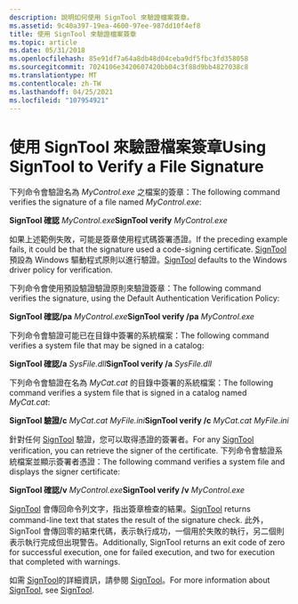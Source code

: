 ```yaml
---
description: 說明如何使用 SignTool 來驗證檔案簽章。
ms.assetid: 9c40a397-19ea-4600-97ee-987dd10f4ef8
title: 使用 SignTool 來驗證檔案簽章
ms.topic: article
ms.date: 05/31/2018
ms.openlocfilehash: 85e91df7a64a8db48d04ceba9df5fbc3fd358058
ms.sourcegitcommit: 7024106e3420607420bb04c3f88d9bb4827038c8
ms.translationtype: MT
ms.contentlocale: zh-TW
ms.lasthandoff: 04/25/2021
ms.locfileid: "107954921"
---
```

# <a name="using-signtool-to-verify-a-file-signature"></a><span data-ttu-id="44514-103">使用 SignTool 來驗證檔案簽章</span><span class="sxs-lookup"><span data-stu-id="44514-103">Using SignTool to Verify a File Signature</span></span>

<span data-ttu-id="44514-104">下列命令會驗證名為 *MyControl.exe* 之檔案的簽章：</span><span class="sxs-lookup"><span data-stu-id="44514-104">The following command verifies the signature of a file named *MyControl.exe*:</span></span>

<span data-ttu-id="44514-105">**SignTool 確認** *MyControl.exe*</span><span class="sxs-lookup"><span data-stu-id="44514-105">**SignTool verify** *MyControl.exe*</span></span>

<span data-ttu-id="44514-106">如果上述範例失敗，可能是簽章使用程式碼簽署憑證。</span><span class="sxs-lookup"><span data-stu-id="44514-106">If the preceding example fails, it could be that the signature used a code-signing certificate.</span></span> <span data-ttu-id="44514-107">[SignTool](signtool.md) 預設為 Windows 驅動程式原則以進行驗證。</span><span class="sxs-lookup"><span data-stu-id="44514-107">[SignTool](signtool.md) defaults to the Windows driver policy for verification.</span></span>

<span data-ttu-id="44514-108">下列命令會使用預設驗證驗證原則來驗證簽章：</span><span class="sxs-lookup"><span data-stu-id="44514-108">The following command verifies the signature, using the Default Authentication Verification Policy:</span></span>

<span data-ttu-id="44514-109">**SignTool 確認/pa** *MyControl.exe*</span><span class="sxs-lookup"><span data-stu-id="44514-109">**SignTool verify /pa** *MyControl.exe*</span></span>

<span data-ttu-id="44514-110">下列命令會驗證可能已在目錄中簽署的系統檔案：</span><span class="sxs-lookup"><span data-stu-id="44514-110">The following command verifies a system file that may be signed in a catalog:</span></span>

<span data-ttu-id="44514-111">**SignTool 確認/a** *SysFile.dll*</span><span class="sxs-lookup"><span data-stu-id="44514-111">**SignTool verify /a** *SysFile.dll*</span></span>

<span data-ttu-id="44514-112">下列命令會驗證在名為 *MyCat.cat* 的目錄中簽署的系統檔案：</span><span class="sxs-lookup"><span data-stu-id="44514-112">The following command verifies a system file that is signed in a catalog named *MyCat.cat*:</span></span>

<span data-ttu-id="44514-113">**SignTool 驗證/c** *MyCat.cat* *MyFile.ini*</span><span class="sxs-lookup"><span data-stu-id="44514-113">**SignTool verify /c** *MyCat.cat* *MyFile.ini*</span></span>

<span data-ttu-id="44514-114">針對任何 [SignTool](signtool.md) 驗證，您可以取得憑證的簽署者。</span><span class="sxs-lookup"><span data-stu-id="44514-114">For any [SignTool](signtool.md) verification, you can retrieve the signer of the certificate.</span></span> <span data-ttu-id="44514-115">下列命令會驗證系統檔案並顯示簽署者憑證：</span><span class="sxs-lookup"><span data-stu-id="44514-115">The following command verifies a system file and displays the signer certificate:</span></span>

<span data-ttu-id="44514-116">**SignTool 確認/v** *MyControl.exe*</span><span class="sxs-lookup"><span data-stu-id="44514-116">**SignTool verify /v** *MyControl.exe*</span></span>

<span data-ttu-id="44514-117">[SignTool](signtool.md) 會傳回命令列文字，指出簽章檢查的結果。</span><span class="sxs-lookup"><span data-stu-id="44514-117">[SignTool](signtool.md) returns command-line text that states the result of the signature check.</span></span> <span data-ttu-id="44514-118">此外，SignTool 會傳回零的結束代碼，表示執行成功，一個用於失敗的執行，另二個則表示執行完成但出現警告。</span><span class="sxs-lookup"><span data-stu-id="44514-118">Additionally, SignTool returns an exit code of zero for successful execution, one for failed execution, and two for execution that completed with warnings.</span></span>

<span data-ttu-id="44514-119">如需 [SignTool](signtool.md)的詳細資訊，請參閱 [SignTool](signtool.md)。</span><span class="sxs-lookup"><span data-stu-id="44514-119">For more information about [SignTool](signtool.md), see [SignTool](signtool.md).</span></span>

 

 



